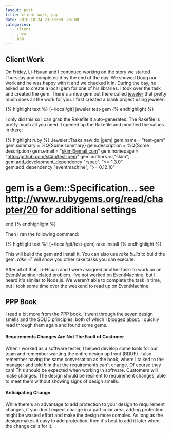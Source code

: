 ```yaml
---
layout: post
title: client work, ppp
date: 2010-10-24 23:30:00 -05:00
categories:
  -- client
  -- java
  -- ppp
---
```


## Client Work

On Friday, Li\-Hsuan and I continued working on the story we started Thursday and completed it by the end of the day.  We showed Doug our work and he was happy with it and we checked it in.  During the day, he asked us to create a local gem for one of his libraries.  I took over the task and created the gem.  There's a nice gem out there called [jeweler](http://github.com/technicalpickles/jeweler) that pretty much does all the work for you.  I first created a blank project using jeweler:

{% highlight text %}
[~/local/git] jeweler test-gem
{% endhighlight %}

I only did this so I can grab the Rakefile it auto-generates.  The Rakefile is pretty much all you need.  I opened up the Rakefile and modified the values in there:

{% highlight ruby %}
Jeweler::Tasks.new do |gem|
  gem.name = "test-gem"
  gem.summary = %Q{Some summary}
  gem.description = %Q{Some description}
  gem.email = "skim@email.com"
  gem.homepage = "http://github.com/sl4m/test-gem"
  gem.authors = ["skim"]
  gem.add_development_dependency "rspec", ">= 1.3.0"
  gem.add_dependency "eventmachine", ">= 0.12.10"
  # gem is a Gem::Specification... see http://www.rubygems.org/read/chapter/20 for additional settings
end
{% endhighlight %}

Then I ran the following command:

{% highlight text %}
[~/local/git/test-gem] rake install
{% endhighlight %}

This will build the gem and install it.  You can also use *rake build* to build the gem.  *rake -T* will show you other rake tasks you can execute.

After all of that, Li\-Hsuan and I were assigned another task: to work on an [EventMachine](http://github.com/eventmachine/eventmachine) related problem.  I've not worked on EventMachine, but I heard it's similar to Node.js.  We weren't able to complete the task in time, but I took some time over the weekend to read up on EventMachine.

## PPP Book

I read a bit more from the PPP book.  It went through the seven design smells and the SOLID principles, both of which I [blogged](http://skim.cc/2010/08/10/principles-and-patterns) [about](http://skim.cc/2010/08/13/principles-and-patterns-part-2).  I quickly read through them again and found some gems.

#### Requirements Changes Are Not The Fault of Customer

When I worked as a software tester, I helped develop some tools for our team and remember wanting the entire design up front (BDUF).  I also remember having the same conversation as the book, where I talked to the manager and told him that the requirements can't change.  Of course they can!  This should be expected when working in software.  Customers will make changes.  The design should be resilient to requirement changes, able to meet them without showing signs of design smells.

#### Anticipating Change

While there's an advantage to add protection to your design to requirement changes, if you don't expect change in a particular area, adding protection might be wasted effort and make the design more complex.  As long as the design makes it easy to add protection, then it's best to add it later when the change calls for it.
